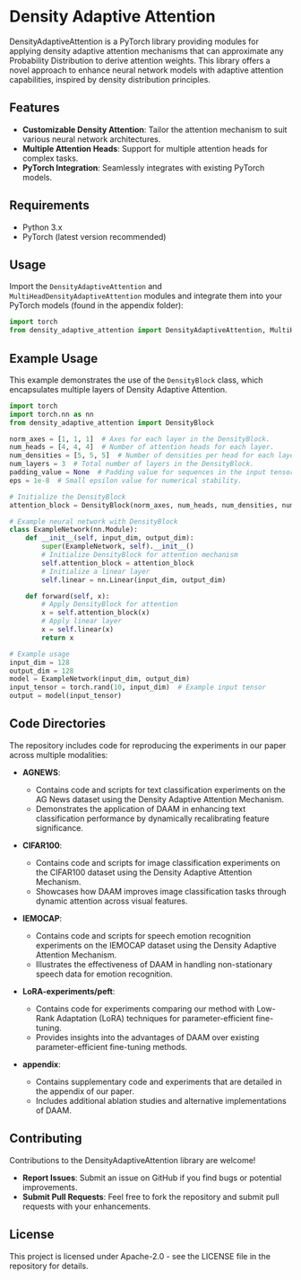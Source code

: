 # Density Adaptive Attention

DensityAdaptiveAttention is a PyTorch library providing modules for applying density adaptive attention mechanisms that can approximate any Probability Distribution to derive attention weights. This library offers a novel approach to enhance neural network models with adaptive attention capabilities, inspired by density distribution principles.

## Features

- **Customizable Density Attention**: Tailor the attention mechanism to suit various neural network architectures.
- **Multiple Attention Heads**: Support for multiple attention heads for complex tasks.
- **PyTorch Integration**: Seamlessly integrates with existing PyTorch models.


## Requirements

- Python 3.x
- PyTorch (latest version recommended)

## Usage

Import the `DensityAdaptiveAttention` and `MultiHeadDensityAdaptiveAttention` modules and integrate them into your PyTorch models (found in the appendix folder):

```python
import torch
from density_adaptive_attention import DensityAdaptiveAttention, MultiHeadDensityAdaptiveAttention, DensityBlock
```

## Example Usage

This example demonstrates the use of the `DensityBlock` class, which encapsulates multiple layers of Density Adaptive Attention.

```python
import torch
import torch.nn as nn
from density_adaptive_attention import DensityBlock

norm_axes = [1, 1, 1]  # Axes for each layer in the DensityBlock.
num_heads = [4, 4, 4]  # Number of attention heads for each layer.
num_densities = [5, 5, 5]  # Number of densities per head for each layer.
num_layers = 3  # Total number of layers in the DensityBlock.
padding_value = None  # Padding value for sequences in the input tensor.
eps = 1e-8  # Small epsilon value for numerical stability.

# Initialize the DensityBlock
attention_block = DensityBlock(norm_axes, num_heads, num_densities, num_layers, padding_value, eps)

# Example neural network with DensityBlock
class ExampleNetwork(nn.Module):
    def __init__(self, input_dim, output_dim):
        super(ExampleNetwork, self).__init__()
        # Initialize DensityBlock for attention mechanism
        self.attention_block = attention_block
        # Initialize a linear layer
        self.linear = nn.Linear(input_dim, output_dim)

    def forward(self, x):
        # Apply DensityBlock for attention
        x = self.attention_block(x)
        # Apply linear layer
        x = self.linear(x)
        return x

# Example usage
input_dim = 128
output_dim = 128
model = ExampleNetwork(input_dim, output_dim)
input_tensor = torch.rand(10, input_dim)  # Example input tensor
output = model(input_tensor)
```

## Code Directories

The repository includes code for reproducing the experiments in our paper across multiple modalities:

- **AGNEWS**:
  - Contains code and scripts for text classification experiments on the AG News dataset using the Density Adaptive Attention Mechanism.
  - Demonstrates the application of DAAM in enhancing text classification performance by dynamically recalibrating feature significance.

- **CIFAR100**:
  - Contains code and scripts for image classification experiments on the CIFAR100 dataset using the Density Adaptive Attention Mechanism.
  - Showcases how DAAM improves image classification tasks through dynamic attention across visual features.

- **IEMOCAP**:
  - Contains code and scripts for speech emotion recognition experiments on the IEMOCAP dataset using the Density Adaptive Attention Mechanism.
  - Illustrates the effectiveness of DAAM in handling non-stationary speech data for emotion recognition.

- **LoRA-experiments/peft**:
  - Contains code for experiments comparing our method with Low-Rank Adaptation (LoRA) techniques for parameter-efficient fine-tuning.
  - Provides insights into the advantages of DAAM over existing parameter-efficient fine-tuning methods.

- **appendix**:
  - Contains supplementary code and experiments that are detailed in the appendix of our paper.
  - Includes additional ablation studies and alternative implementations of DAAM.


## Contributing

Contributions to the DensityAdaptiveAttention library are welcome!

- **Report Issues**: Submit an issue on GitHub if you find bugs or potential improvements.
- **Submit Pull Requests**: Feel free to fork the repository and submit pull requests with your enhancements.

## License

This project is licensed under Apache-2.0 - see the LICENSE file in the repository for details.
